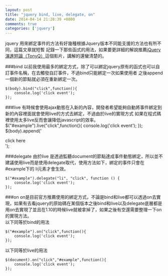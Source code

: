 ```yaml
---
layout: post
title: "jquery bind, live, delegate, on"
date: 2014-04-14 21:28:39 +0800
comments: true
categories: ['jquery']
---
```


jquery 用來綁定事件的方法有好幾種根據Jquery版本不同能支援的方法也有所不同，這篇文章就短暫
記錄一下那些函式的用法，如果要更詳細的解說推薦[jQuery演進短論（TonyQ）]這個影片，講解的還蠻清楚的。
<!-- more -->

###bind
以前我使用最多的綁定方式，除了可以綁定jquery原有的函式也可以自訂事件名稱，在去觸發自訂事件，不過bind只能綁定一次如果使用者
之後append一個新的節點就必須在重新綁定一次。  

	$(body).bind("click",function(){
		console.log('click event');
	});
###live
有時候會使用ajax動態在入新的內容，開發者希望能夠自動將事件綁定到新的內容裡面就會使用live的方式去綁定，不過由於live的實現方式
如果在程式碼裡使用太多live反而會讓降低javascript的效率。
	$("#example").live("click",function(){
		console.log('click event');
	});
	$(body).append('<div id = "example"> click here</div>');

###delegate
由於live 是透過監聽document的節點達成事件動態綁定，所以並不建議使用live而是使用delegate取代，使用方法如下，綁定的事件只會在#example下的
li元素才會生效。

	$("#example").delegate("li", "click", function () {  
		console.log('click event');
	});  

###on
on是目前官方推薦使用的綁定方式，不論是bind和live都可以透過on去實現，如果有去看jquery的原始碼在某個版本之後bind和live以及delegate底層都是
用on去實現了並且在1.10的時候live就被拿掉了，如果之後有空還需要整理一下on的實現方法。  
以下同等於bind的用法

	$("#example").on("click",function(){
		console.log('click event');
	});

以下同等於live的用法

	$(document).on("click","#example",function(){
		console.log('click event');
	});


 


[jQuery演進短論（TonyQ）]: http://www.youtube.com/watch?v=znroW8mH07o